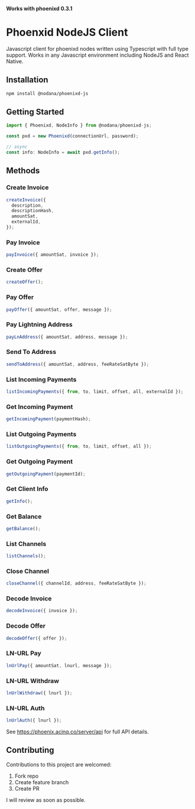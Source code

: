 **Works with phoenixd 0.3.1**

# Phoenxid NodeJS Client

Javascript client for phoenixd nodes written using Typescript with full type support. Works in any Javascript environment including NodeJS and React Native.

## Installation

```bash
npm install @nodana/phoenixd-js
```

## Getting Started

```js
import { Phoenixd, NodeInfo } from @nodana/phoenixd-js;

const pxd = new Phoenixd(connectionUrl, password);

// async
const info: NodeInfo = await pxd.getInfo();
```

## Methods

### Create Invoice

```js
createInvoice({
  description,
  descriptionHash,
  amountSat,
  externalId,
});
```

### Pay Invoice

```js
payInvoice({ amountSat, invoice });
```

### Create Offer

```js
createOffer();
```

### Pay Offer

```js
payOffer({ amountSat, offer, message });
```

### Pay Lightning Address

```js
payLnAddress({ amountSat, address, message });
```

### Send To Address

```js
sendToAddress({ amountSat, address, feeRateSatByte });
```

### List Incoming Payments

```js
listIncomingPayments({ from, to, limit, offset, all, externalId });
```

### Get Incoming Payment

```js
getIncomingPayment(paymentHash);
```

### List Outgoing Payments

```js
listOutgoingPayments({ from, to, limit, offset, all });
```

### Get Outgoing Payment

```js
getOutgoingPayment(paymentId);
```

### Get Client Info

```js
getInfo();
```

### Get Balance

```js
getBalance();
```

### List Channels

```js
listChannels();
```

### Close Channel

```js
closeChannel({ channelId, address, feeRateSatByte });
```

### Decode Invoice

```js
decodeInvoice({ invoice });
```

### Decode Offer

```js
decodeOffer({ offer });
```

### LN-URL Pay

```js
lnUrlPay({ amountSat, lnurl, message });
```

### LN-URL Withdraw

```js
lnUrlWithdraw({ lnurl });
```

### LN-URL Auth

```js
lnUrlAuth({ lnurl });
```

See https://phoenix.acinq.co/server/api for full API details.

## Contributing

Contributions to this project are welcomed:

1. Fork repo
2. Create feature branch
3. Create PR

I will review as soon as possible.
